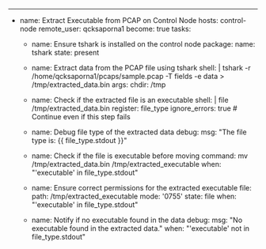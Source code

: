 ---
- name: Extract Executable from PCAP on Control Node
  hosts: control-node
  remote_user: qcksaporna1
  become: true
  tasks:

    - name: Ensure tshark is installed on the control node
      package:
        name: tshark
        state: present

    - name: Extract data from the PCAP file using tshark
      shell: |
        tshark -r /home/qcksaporna1/pcaps/sample.pcap -T fields -e data > /tmp/extracted_data.bin
      args:
        chdir: /tmp

    - name: Check if the extracted file is an executable
      shell: |
        file /tmp/extracted_data.bin
      register: file_type
      ignore_errors: true  # Continue even if this step fails

    - name: Debug file type of the extracted data
      debug:
        msg: "The file type is: {{ file_type.stdout }}"

    - name: Check if the file is executable before moving
      command: mv /tmp/extracted_data.bin /tmp/extracted_executable
      when: "'executable' in file_type.stdout"

    - name: Ensure correct permissions for the extracted executable
      file:
        path: /tmp/extracted_executable
        mode: '0755'
        state: file
      when: "'executable' in file_type.stdout"

    - name: Notify if no executable found in the data
      debug:
        msg: "No executable found in the extracted data."
      when: "'executable' not in file_type.stdout"
